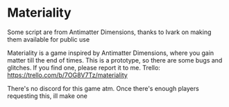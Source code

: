 # Materiality

Some script are from Antimatter Dimensions, thanks to Ivark on making them available for public use

Materiality is a game inspired by Antimatter Dimensions, where you gain matter till the end of times.
  This is a prototype, so there are some bugs and glitches. If you find one, please report it to me.
  Trello: https://trello.com/b/7OG8V7Tz/materiality

There's no discord for this game atm. Once there's enough players requesting this, ill make one
